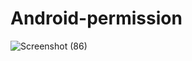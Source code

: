 # Android-permission
![Screenshot (86)](https://user-images.githubusercontent.com/65298880/96974670-2ef31800-1537-11eb-9b65-9963e2ebfd5f.png)
